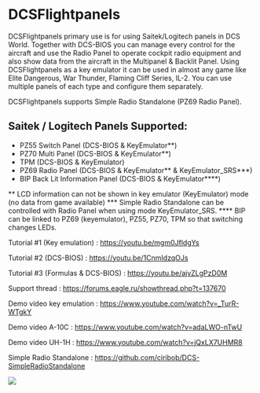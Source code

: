 # DCSFlightpanels

DCSFlightpanels primary use is for using Saitek/Logitech panels in DCS World.
Together with DCS-BIOS you can manage every control for the aircraft and use
the Radio Panel to operate cockpit radio equipment and also show data from the
aircraft in the Multipanel & Backlit Panel.
Using DCSFlightpanels as a key emulator it can be used in almost any game like
Elite Dangerous, War Thunder, Flaming Cliff Series, IL-2.
You can use multiple panels of each type and configure them separately.

DCSFlightpanels supports Simple Radio Standalone (PZ69 Radio Panel).

Saitek / Logitech Panels Supported:
---------------------------------------------
* PZ55 Switch Panel (DCS-BIOS & KeyEmulator**)
* PZ70 Multi Panel (DCS-BIOS & KeyEmulator**)
* TPM (DCS-BIOS & KeyEmulator)
* PZ69 Radio Panel (DCS-BIOS & KeyEmulator** & KeyEmulator_SRS***)
* BIP Back Lit Information Panel (DCS-BIOS & KeyEmulator****)

**	LCD information can not be shown in key emulator (KeyEmulator) mode (no data from game available)
***	Simple Radio Standalone can be controlled with Radio Panel when using mode KeyEmulator_SRS.
****	BIP can be linked to PZ69 (keyemulator), PZ55, PZ70, TPM so that switching changes LEDs.

Tutorial #1 (Key emulation) : https://youtu.be/mgm0JfldgYs

Tutorial #2 (DCS-BIOS) : https://youtu.be/1CnmIdzqOJs

Tutorial #3 (Formulas & DCS-BIOS) : https://youtu.be/ajvZLgPzD0M


Support thread : https://forums.eagle.ru/showthread.php?t=137670

Demo video key emulation : https://www.youtube.com/watch?v=_TurR-WTgkY

Demo video A-10C : https://www.youtube.com/watch?v=adaLWO-nTwU

Demo video UH-1H : https://www.youtube.com/watch?v=jQxLX7UHMR8


Simple Radio Standalone : https://github.com/ciribob/DCS-SimpleRadioStandalone

[![](http://i67.tinypic.com/2qjddt3.jpg)](https://www.paypal.me/jerkerdahlblom)